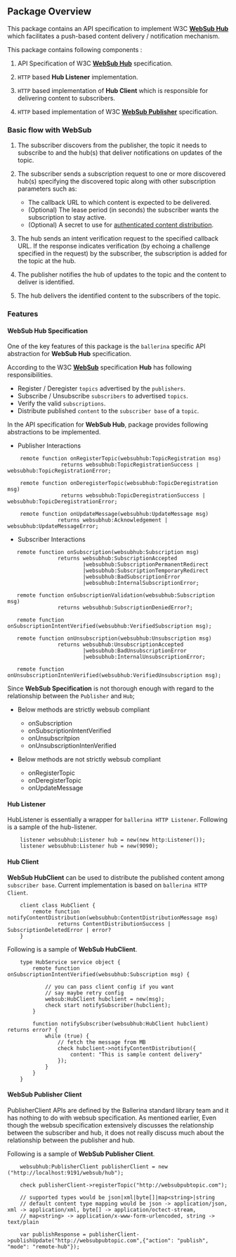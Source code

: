 ## Package Overview

This package contains an API specification to implement W3C [**WebSub Hub**](https://w3c.github.io/websub/) which facilitates 
a push-based content delivery / notification mechanism.

This package contains following components :

1. API Specification of W3C [**WebSub Hub**](https://w3c.github.io/websub/#hub) specification.

2. `HTTP` based **Hub Listener** implementation.

3. ```HTTP``` based implementation of **Hub Client** which is responsible for delivering content to subscribers.

4. ```HTTP``` based implementation of W3C [**WebSub Publisher**](https://w3c.github.io/websub/#publisher) specification.

### Basic flow with WebSub

1. The subscriber discovers from the publisher, the topic it needs to subscribe to and the hub(s) that deliver notifications on updates of the topic.

2. The subscriber sends a subscription request to one or more discovered hub(s) specifying the discovered topic along 
 with other subscription parameters such as:
    - The callback URL to which content is expected to be delivered.
    - (Optional) The lease period (in seconds) the subscriber wants the subscription to stay active.
    - (Optional) A secret to use for [authenticated content distribution](https://www.w3.org/TR/websub/#signing-content).
  
3. The hub sends an intent verification request to the specified callback URL. If the response indicates
verification (by echoing a challenge specified in the request) by the subscriber, the subscription is added for the topic at the hub.

4. The publisher notifies the hub of updates to the topic and the content to deliver is identified.

5. The hub delivers the identified content to the subscribers of the topic.

### Features

#### WebSub Hub Specification

One of the key features of this package is the ```ballerina``` specific API abstraction for **WebSub Hub** specification.

According to the W3C [**WebSub**](https://w3c.github.io/websub/) specification **Hub** has following responsibilities.

- Register / Deregister ```topics``` advertised by the ```publishers```.
- Subscribe / Unsubscribe ```subscribers``` to advertised ```topics```.
- Verify the valid ```subscriptions```.
- Distribute published ```content``` to the ```subscriber base``` of a ```topic```.

In the API specification for **WebSub Hub**, package provides following abstractions to be implemented.

- Publisher Interactions

```ballerina
    remote function onRegisterTopic(websubhub:TopicRegistration msg)
                 returns websubhub:TopicRegistrationSuccess | websubhub:TopicRegistrationError;

    remote function onDeregisterTopic(websubhub:TopicDeregistration msg)
                 returns websubhub:TopicDeregistrationSuccess | websubhub:TopicDeregistrationError;

    remote function onUpdateMessage(websubhub:UpdateMessage msg)
                returns websubhub:Acknowledgement | websubhub:UpdateMessageError;
```

- Subscriber Interactions

```ballerina
   remote function onSubscription(websubhub:Subscription msg)
                returns websubhub:SubscriptionAccepted 
                        |websubhub:SubscriptionPermanentRedirect
                        |websubhub:SubscriptionTemporaryRedirect 
                        |websubhub:BadSubscriptionError 
                        |websubhub:InternalSubscriptionError;

   remote function onSubscriptionValidation(websubhub:Subscription msg)
                returns websubhub:SubscriptionDeniedError?;

   remote function onSubscriptionIntentVerified(websubhub:VerifiedSubscription msg); 

   remote function onUnsubscription(websubhub:Unsubscription msg)
                returns websubhub:UnsubscriptionAccepted
                        |websubhub:BadUnsubscriptionError
                        |websubhub:InternalUnsubscriptionError;

   remote function onUnsubscriptionIntenVerified(websubhub:VerifiedUnsubscription msg);
```

Since **WebSub Specification** is not thorough enough with regard to the relationship between the ```Publisher``` and ```Hub```;

- Below methods are strictly websub compliant
    - onSubscription
    - onSubscriptionIntentVerified
    - onUnsubscritpion
    - onUnsubscriptionIntenVerified

- Below methods are not strictly websub compliant
    - onRegisterTopic
    - onDeregisterTopic
    - onUpdateMessage

#### Hub Listener

HubListener is essentially a wrapper for ```ballerina HTTP Listener```. Following is a sample of the hub-listener.

```ballerina
    listener websubhub:Listener hub = new(new http:Listener());
    listener websubhub:Listener hub = new(9090);
```

#### Hub Client

**WebSub HubClient** can be used to distribute the published content among ```subscriber base```. Current implementation is based on
```ballerina HTTP Client```.

```ballerina
    client class HubClient {
        remote function notifyContentDistribution(websubhub:ContentDistributionMessage msg) 
                returns ContentDistributionSuccess | SubscriptionDeletedError | error?
    }
```

Following is a sample of **WebSub HubClient**.

```ballerina
    type HubService service object {
        remote function onSubscriptionIntentVerified(websubhub:Subscription msg) {

            // you can pass client config if you want 
            // say maybe retry config
            websub:HubClient hubclient = new(msg);
            check start notifySubscriber(hubclient);
        }

        function notifySubscriber(websubhub:HubClient hubclient) returns error? {
            while (true) {
                // fetch the message from MB
                check hubclient->notifyContentDistribution({
                    content: "This is sample content delivery"
                });
            }   
        }
    }
```

#### WebSub Publisher Client

PublisherClient APIs are defined by the Ballerina standard library team and it has nothing to do with websub specification. As mentioned earlier, Even though the
websub specification extensively discusses the relationship between the subscriber and hub, it does not really discuss much about the relationship between the publisher and hub.

Following is a sample of **WebSub Publisher Client**.

```ballerina
    websubhub:PublisherClient publisherClient = new ("http://localhost:9191/websub/hub");

    check publisherClient->registerTopic("http://websubpubtopic.com");

    // supported types would be json|xml|byte[]|map<string>|string
    // default content type mapping would be json -> application/json, xml -> application/xml, byte[] -> application/octect-stream, 
    // map<string> -> application/x-www-form-urlencoded, string -> text/plain
   
    var publishResponse = publisherClient->publishUpdate("http://websubpubtopic.com",{"action": "publish", "mode": "remote-hub"});
```
